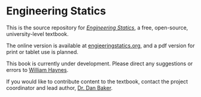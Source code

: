 # Engineering Statics

This is the source repository for [*Engineering Statics*](https://engineeringstatics.org), a free, open-source, university-level textbook.

The online  version  is available at [engieeringstatics.org](), and a pdf version for print or tablet use is planned.

This book is currently under development.  Please direct any suggestions or errors to [William Haynes](mailto://whaynes@maritime.edu).  

If you would like to contribute content to the textbook, contact the project coordinator and lead author, [Dr. Dan Baker](dan.baker@colostate.edu). 

